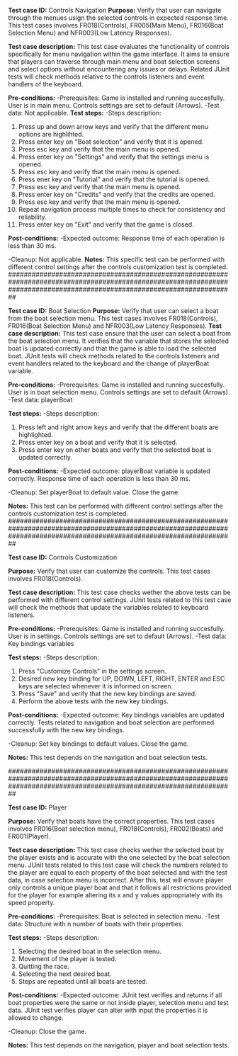 **Test case ID:**
Controls Navigation
**Purpose:**
Verify that user can navigate through the menues usign the selected controls in expected response time.
This test cases involves FR018(Controls), FR005(Main Menu), FR016(Boat Selection Menu) and NFR003(Low Latency Responses).

**Test case description:**
This test case evaluates the functionality of controls specifically for menu navigation within the game interface. It aims to ensure that players can traverse through main menu and boat selection screens and select options without encountering any issues or delays. 
Related JUnit tests will check methods relative to the controls listeners and event handlers of the keyboard.

**Pre-conditions:**
-Prerequisites:
Game is installed and running succesfully.
User is in main menu.
Controls settings are set to default (Arrows).
-Test data:
Not applicable.
**Test steps:**
-Steps description:
1. Press up and down arrow keys and verify that the different menu options are highlihted.
2. Press enter key on "Boat selection" and verify that it is opened.
3. Press esc key and verify that the main menu is opened.
4. Press enter key on "Settings" and verify that the settings menu is opened.
5. Press esc key and verify that the main menu is opened.
6. Press ener key on "Tutorial" and verify that the tutorial is opened.
7. Press esc key and verify that the main menu is opened.
8. Press enter key on "Credits" and verify that the credits are opened.
9. Press esc key and verify that the main menu is opened.
10. Repeat navigation process multiple times to check for consistency and reliability.
11. Press enter key on "Exit" and verify that the game is closed.

**Post-conditions:**
-Expected outcome:
Response time of each operation is less than 30 ms.

-Cleanup:
Not applicable.
**Notes:**
This specific test can be performed with different control settings after the controls customization test is completed.
##########################################################################################################################################################################

**Test case ID:**
Boat Selection
**Purpose:**
Verify that user can select a boat from the boat selection menu.
This test cases involves FR018(Controls), FR016(Boat Selection Menu) and NFR003(Low Latency Responses).
**Test case description:**
This test case ensure that the user can select a boat from the boat selection menu. It verifies that the variable that stores the selected boat is updated correctly and that the game is able to load the selected boat.
JUnit tests will check methods related to the controls listeners and event handlers related to the keyboard and the change of playerBoat variable.

**Pre-conditions:**
-Prerequisites:
Game is installed and running succesfully.
User is in boat selection menu.
Controls settings are set to default (Arrows).
-Test data:
playerBoat

**Test steps:**
-Steps description:
1. Press left and right arrow keys and verify that the different boats are highlighted.
2. Press enter key on a boat and verify that it is selected.
3. Press enter key on other boats and verify that the selected boat is updated correctly.

**Post-conditions:**
-Expected outcome:
playerBoat variable is updated correctly.
Response time of each operation is less than 30 ms.

-Cleanup:
Set playerBoat to default value.
Close the game.

**Notes:**
This test can be performed with different control settings after the controls customization test is completed.
##########################################################################################################################################################################

**Test case ID:**
Controls Customization

**Purpose:**
Verify that user can customize the controls.
This test cases involves FR018(Controls). 

**Test case description:**
This test case checks wether the above tests can be performed with different control settings.
JUnit tests related to this test case will check the methods that update the variables related to keyboard listeners.

**Pre-conditions:**
-Prerequisites:
Game is installed and running succesfully.
User is in settings.
Controls settings are set to default (Arrows).
-Test data:
Key bindings variables

**Test steps:**
-Steps description:
1. Press "Customize Controls" in the settings screen.
2. Desired new key binding for UP, DOWN, LEFT, RIGHT, ENTER and ESC keys are selected whenever it is informed on screen.
3. Press "Save" and verify that the new key bindings are saved.
4. Perform the above tests with the new key bindings.

**Post-conditions:**
-Expected outcome:
Key bindings variables are updated correctly.
Tests related to navigation and boat selection are performed successfully with the new key bindings.

-Cleanup:
Set key bindings to default values.
Close the game.

**Notes:**
This test depends on the navigation and boat selection tests.

##########################################################################################################################################################################

**Test case ID:**
Player

**Purpose:**
Verify that boats have the correct properties.
This test cases involves FR016(Boat selection menu), FR018(Controls), FR002(Boats) and FR001(Player).

**Test case description:**
This test case checks wether the selected boat by the player exists and is accurate with the one selected by the boat selection menu.
JUnit tests related to this test case will check the numbers related to the player are equal to each property of the boat selected and with the test data, in case selection menu is incorrect. After this, test will ensure player only controls a unique player boat and that it follows all restrictions provided for the player for example altering its x and y values appropriately with its speed property.

**Pre-conditions:**
-Prerequisites:
Boat is selected in selection menu.
-Test data:
Structure with n number of boats with their properties.

**Test steps:**
-Steps description:
1. Selecting the desired boat in the selection menu.
2. Movement of the player is tested.
3. Quitting the race.
4. Selecting the next desired boat.
5. Steps are repeated until all boats are tested.

**Post-conditions:**
-Expected outcome:
JUnit test verifies and returns if all boat properties were the same or not inside player, selection menu and test data.
JUnit test verifies player can alter with input the properties it is allowed to change. 

-Cleanup:
Close the game.

**Notes:**
This test depends on the navigation, player and boat selection tests.